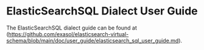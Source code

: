 # ElasticSearchSQL Dialect User Guide

The ElasticSearchSQL dialect guide can be found at (https://github.com/exasol/elasticsearch-virtual-schema/blob/main/doc/user_guide/elasticsearch_sql_user_guide.md).